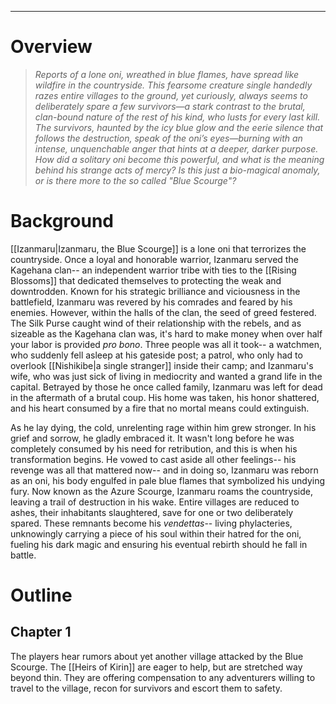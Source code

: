 ___
# Overview

>*Reports of a lone oni, wreathed in blue flames, have spread like wildfire in the countryside. This fearsome creature single handedly razes entire villages to the ground, yet curiously, always seems to deliberately spare a few survivors—a stark contrast to the brutal, clan-bound nature of the rest of his kind, who lusts for every last kill. The survivors, haunted by the icy blue glow and the eerie silence that follows the destruction, speak of the oni’s eyes—burning with an intense, unquenchable anger that hints at a deeper, darker purpose. How did a solitary oni become this powerful, and what is the meaning behind his strange acts of mercy? Is this just a bio-magical anomaly, or is there more to the so called "Blue Scourge"?*

# Background

[[Izanmaru|Izanmaru, the Blue Scourge]] is a lone oni that terrorizes the countryside. Once a loyal and honorable warrior, Izanmaru served the Kagehana clan-- an independent warrior tribe with ties to the [[Rising Blossoms]] that dedicated themselves to protecting the weak and downtrodden. Known for his strategic brilliance and viciousness in the battlefield, Izanmaru was revered by his comrades and feared by his enemies. However, within the halls of the clan, the seed of greed festered. The Silk Purse caught wind of their relationship with the rebels, and as sizeable as the Kagehana clan was, it's hard to make money when over half your labor is provided *pro bono*. Three people was all it took-- a watchmen, who suddenly fell asleep at his gateside post; a patrol, who only had to overlook [[Nishikibe|a single stranger]] inside their camp; and Izanmaru's wife, who was just sick of living in mediocrity and wanted a grand life in the capital. Betrayed by those he once called family, Izanmaru was left for dead in the aftermath of a brutal coup. His home was taken, his honor shattered, and his heart consumed by a fire that no mortal means could extinguish.

As he lay dying, the cold, unrelenting rage within him grew stronger. In his grief and sorrow, he gladly embraced it. It wasn't long before he was completely consumed by his need for retribution, and this is when his transformation begins. He vowed to cast aside all other feelings-- his revenge was all that mattered now-- and in doing so, Izanmaru was reborn as an oni, his body engulfed in pale blue flames that symbolized his undying fury. Now known as the Azure Scourge, Izanmaru roams the countryside, leaving a trail of destruction in his wake. Entire villages are reduced to ashes, their inhabitants slaughtered, save for one or two deliberately spared. These remnants become his *vendettas*-- living phylacteries, unknowingly carrying a piece of his soul within their hatred for the oni, fueling his dark magic and ensuring his eventual rebirth should he fall in battle.

# Outline

## Chapter 1

The players hear rumors about yet another village attacked by the Blue Scourge. The [[Heirs of Kirin]] are eager to help, but are stretched way beyond thin. They are offering compensation to any adventurers willing to travel to the village, recon for survivors and escort them to safety.